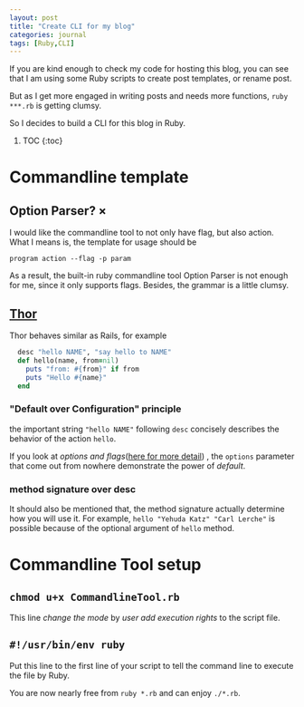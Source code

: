 ```yaml
---
layout: post
title: "Create CLI for my blog"
categories: journal
tags: [Ruby,CLI]
---
```


If you are kind enough to check my code for hosting this blog, you can see that I am using some Ruby scripts to create post templates, or rename post.

But as I get more engaged in writing posts and needs more functions, `ruby ***.rb` is getting clumsy.

So I decides to build a CLI for this blog in Ruby.

1. TOC
{:toc}

# Commandline template

## Option Parser? ×

I would like the commandline tool to not only have flag, but also action. 
What I means is, the template for usage should be

`program action --flag -p param`

As a result, the built-in ruby commandline tool Option Parser is not enough for me, since it only supports flags.
Besides, the grammar is a little clumsy.
 

## [Thor](http://whatisthor.com/)

Thor behaves similar as Rails, for example

```ruby
  desc "hello NAME", "say hello to NAME"
  def hello(name, from=nil)
    puts "from: #{from}" if from
    puts "Hello #{name}"
  end
```

### "Default over Configuration" principle

 the important string `"hello NAME"` following `desc` concisely describes the behavior of the action `hello`.
 
 If you look at *options and flags*([here for more detail](https://github.com/erikhuda/thor/wiki/Method-Options))
 , the `options` parameter that come out from nowhere demonstrate the power of *default*.
 

### method signature over desc 
 
It should also be mentioned that, the method signature actually determine how you will use it. 
For example, `hello "Yehuda Katz" "Carl Lerche"` is possible because of the optional argument of `hello` method.

# Commandline Tool setup

## `chmod u+x CommandlineTool.rb`

This line *change the mode* by *user add execution rights* to the script file. 

## `#!/usr/bin/env ruby`

Put this line to the first line of your script to tell the command line to execute the file by Ruby.

You are now nearly free from `ruby *.rb` and can enjoy `./*.rb`.





